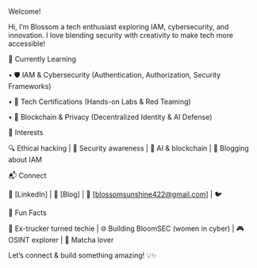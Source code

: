 Welcome!



Hi, I’m Blossom a tech enthusiast exploring IAM, cybersecurity, and innovation. I love blending security with creativity to make tech more accessible!



🌱 Currently Learning

• 🛡️ IAM & Cybersecurity (Authentication, Authorization, Security Frameworks)

• 📜 Tech Certifications (Hands-on Labs & Red Teaming)

• 🔗 Blockchain & Privacy (Decentralized Identity & AI Defense)

🚀 Interests

🔍 Ethical hacking | 🎨 Security awareness | 🤖 AI & blockchain | 📖 Blogging about IAM

📬 Connect

💼 [LinkedIn] | 📝 [Blog] | 💌 [blossomsunshine422@gmail.com] | 🐦 

🎉 Fun Facts

🚛 Ex-trucker turned techie | 🌐 Building BloomSEC (women in cyber) | 🎮 OSINT explorer | 🍵 Matcha lover

Let’s connect & build something amazing! 💡✨
